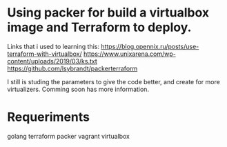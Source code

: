 # Using packer for build a virtualbox image and Terraform to deploy. #

Links that i used to learning this:
https://blog.opennix.ru/posts/use-terraform-with-virtualbox/
https://www.unixarena.com/wp-content/uploads/2019/03/ks.txt
https://github.com/lsybrandt/packerterraform

I still is studing the parameters to give the code better, and create for more virtualizers. Comming soon has more information.

# Requeriments #
golang
terraform
packer
vagrant
virtualbox
